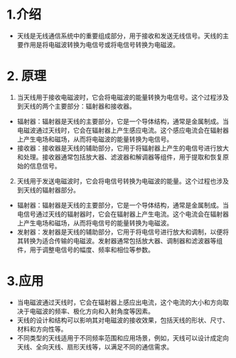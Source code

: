 # 1.介绍
* 天线是无线通信系统中的重要组成部分，用于接收和发送无线信号。天线的主要作用是将电磁波转换为电信号或将电信号转换为电磁波。
# 2. 原理
1. 当天线用于接收电磁波时，它会将电磁波的能量转换为电信号。这个过程涉及到天线的两个主要部分：辐射器和接收器。
  * 辐射器：辐射器是天线的主要部分，它是一个导体结构，通常是金属制成。当电磁波通过天线时，它会在辐射器上产生感应电流。这个感应电流会在辐射器上产生电场和磁场，从而将电磁波的能量转换为电信号。
  * 接收器：接收器是天线的辅助部分，它用于将辐射器上产生的电信号进行放大和处理。接收器通常包括放大器、滤波器和解调器等组件，用于提取和恢复原始的信息信号。

2. 天线用于发送电磁波时，它会将电信号转换为电磁波的能量。这个过程也涉及到天线的辐射器部分。
* 辐射器：辐射器是天线的主要部分，它是一个导体结构，通常是金属制成。当电信号通过天线的辐射器时，它会在辐射器上产生电流。这个电流会在辐射器上产生电场和磁场，从而将电信号的能量转换为电磁波。
* 发射器：发射器是天线的辅助部分，它用于将电信号进行放大和调制，以便将其转换为适合传输的电磁波。发射器通常包括放大器、调制器和滤波器等组件，用于调整电信号的幅度、频率和相位等参数。

# 3.应用
* 当电磁波通过天线时，它会在辐射器上感应出电流，这个电流的大小和方向取决于电磁波的频率、极化方向和入射角度等因素。
* 天线的设计和结构可以影响其对电磁波的接收效果，包括天线的形状、尺寸、材料和方向性等。
* 不同类型的天线适用于不同频率范围和应用场景，例如，天线可以设计成定向天线、全向天线、扇形天线等，以满足不同的通信需求。